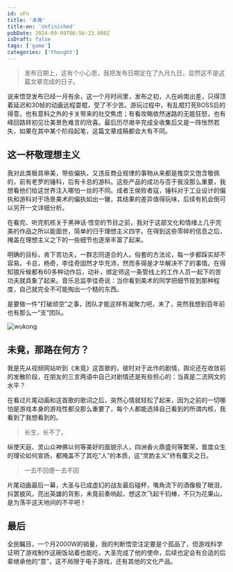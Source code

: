 ```yaml
---
id: uFn
title: '未竟'
title-en: 'Unfinished'
pubDate: 2024-09-09T06:56:23.000Z
isDraft: false
tags: ['game']
categories: ['thought']
---
```


> 发布日期上，这有个小心思，我把发布日期定在了九月九日，显然这不是这篇文章完成的日子。

说来悟空发布已经一月有余，这一个月时间里，发布之初，人在岭南出差，只得顶着延迟和30帧的动画远程耍棍，受了不少苦。游玩过程中，有乱棍打死BOSS后的得意，也有意料之外的卡关带来的社交焦虑；有看攻略依然迷路的无能狂怒，也有峰回路转初见壮美景色难言的欣喜。最后历尽艰辛完成全收集后又是一阵怅然若失，如果在其中某个阶段起笔，这篇文章成稿都会大有不同。

## 这一杯敬理想主义

我对此类极具审美，带些偏执，又违反商业规律的事物从来都是推崇又饱含敬佩的，前有老罗的锤科，后有卡总的游科。这些产品的成功与否于我没那么重要，我想看他们给这世界注入哪怕一丝的不同。成者王侯败者寇，锤科对于工业设计的偏执和游科对于场景美术的偏执如出一辙，其结果的差异值得玩味，后续有机会倒可以另开一文详细分析。

在看完、听完机核关于黑神话·悟空的节目之前，我对于这部文化和情绪上几乎完美的作品之所以能面世，简单的归于理想主义四字。在得到这些零碎的信息之后，掩盖在理想主义之下的一些细节也逐渐丰富了起来。

明确的目标，肯下苦功夫，一群志同道合的人。俗套的方法论，每一步都踩实却不容易。卡总，杨奇，李佳奇固然才华充沛，然而多得是才华解决不了的事情。在得知狼斥候都有60多种动作后，动补，绑定师这一条管线上的工作人员一起下的苦功夫就具象了起来。音乐总监李佳奇说：当你看到美术的同学把细节抠到那种程度，自己就完全不可能掏出一个糙的东西。

是要做一件“打破顽空”之事，团队才能这样有凝聚力吧，末了，突然我想到百年前也有那么一“支”团队。


![wukong](https://static.yuhang.ch/posts/thoughts/unfinished/wukong.webp)


## 未竟，那路在何方？

我是先从视频网站听到《未竟》这首歌的，彼时对于此作的剧情，舆论还在收敛前的发散阶段，在朋友的三言两语中自己对剧情还是有些担心的：当真是二流网文的水平？

在看过片尾动画和这首歌的歌词之后，突然心情就轻松了起来，因为之前的一切哪怕是游戏本身的游戏性都没那么重要了，每个人都能选择自己看到的所谓内核，我看到了我想看到的。

> 长生，长不了。

纵使天庭、灵山众神佛以何等美好的面貌示人，四洲香火鼎盛何等繁荣，普度众生的理论如何宣扬，都掩盖不了其吃“人”的本质，这“灵韵主义”终有覆灭之日。

> 一去不回便一去不回

片尾动画最后一幕，大圣与已成虚幻的战友最后碰杯，嘴角流下的酒像极了眼泪，抖罢披风，亮出英雄的背影，未竟前奏响起，想这次飞起千钧棒，不只为花果山，是为荡平这天地间的不平吧！


## 最后

全民瞩目，一个月2000W的销量，我的判断悟空注定要是个孤品了，但游戏科学证明了游戏制作这碗饭站着也能吃，大圣完成了他的使命，后续也定会有合适的后辈继承他的“意”，这不局限于电子游戏，还有其他的文化产品。
